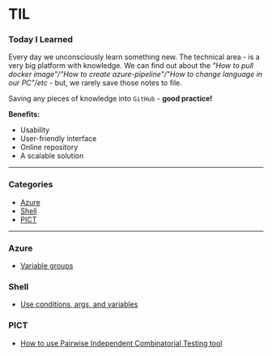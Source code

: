 # TIL

### Today I Learned

Every day we unconsciously learn something new. The technical area - is a very big platform with knowledge. 
We can find out about the *"How to pull docker image"/"How to create azure-pipeline"/"How to change language in our PC"/etc* - but, we rarely save those notes to file. 

Saving any pieces of knowledge into `GitHub` - **good practice!**

**Benefits:**
 - Usability 
 - User-friendly interface
 - Online repository
 - A scalable solution

***

### Categories

 * [Azure](#azure)
 * [Shell](#shell)
 * [PICT](#pict)

***

### Azure

 - [Variable groups](azure/use-variable-group-with-conditions-in-pipeline.md)

### Shell

 - [Use conditions, args, and variables](shell/work-with-curl-in-the-shell.md)
 
### PICT

 - [How to use Pairwise Independent Combinatorial Testing tool](pict/pairwise-testing-model.md)
 